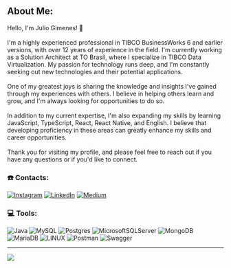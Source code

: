 ## About Me:
Hello, I'm Julio Gimenes! 👋<br><br>I'm a highly experienced professional in TIBCO BusinessWorks 6 and earlier versions, with over 12 years of experience in the field. I'm currently working as a Solution Architect at TO Brasil, where I specialize in TIBCO Data Virtualization. My passion for technology runs deep, and I'm constantly seeking out new technologies and their potential applications.<br><br>One of my greatest joys is sharing the knowledge and insights I've gained through my experiences with others. I believe in helping others learn and grow, and I'm always looking for opportunities to do so.<br><br>In addition to my current expertise, I'm also expanding my skills by learning JavaScript, TypeScript, React, React Native, and English. I believe that developing proficiency in these areas can greatly enhance my skills and career opportunities.<br><br>Thank you for visiting my profile, and please feel free to reach out if you have any questions or if you'd like to connect.<br>


### ☎️ Contacts:

[![Instagram](https://img.shields.io/badge/Instagram-%23E4405F.svg?logo=Instagram&logoColor=white)](https://instagram.com/jgimenes) [![LinkedIn](https://img.shields.io/badge/LinkedIn-%230077B5.svg?logo=linkedin&logoColor=white)](https://linkedin.com/in/jgimenes) [![Medium](https://img.shields.io/badge/Medium-12100E?logo=medium&logoColor=white)](https://medium.com/@jgimenes)

### 💻 Tools:

![Java](https://img.shields.io/badge/java-%23ED8B00.svg?style=flat&logo=java&logoColor=white)
![MySQL](https://img.shields.io/badge/mysql-%2300f.svg?style=flat&logo=mysql&logoColor=white) ![Postgres](https://img.shields.io/badge/postgres-%23316192.svg?style=flat&logo=postgresql&logoColor=white) ![MicrosoftSQLServer](https://img.shields.io/badge/Microsoft%20SQL%20Sever-CC2927?style=flat&logo=microsoft%20sql%20server&logoColor=white) ![MongoDB](https://img.shields.io/badge/MongoDB-%234ea94b.svg?style=flat&logo=mongodb&logoColor=white) ![MariaDB](https://img.shields.io/badge/MariaDB-003545?style=flat&logo=mariadb&logoColor=white) ![LINUX](https://img.shields.io/badge/Linux-FCC624?style=flat&logo=linux&logoColor=black) ![Postman](https://img.shields.io/badge/Postman-FF6C37?style=flat&logo=postman&logoColor=white) ![Swagger](https://img.shields.io/badge/-Swagger-%23Clojure?style=flat&logo=swagger&logoColor=white)

---
[![](https://visitcount.itsvg.in/api?id=jgimenes&icon=2&color=12)](https://visitcount.itsvg.in)

<!-- Proudly created with GPRM ( https://gprm.itsvg.in ) -->

<!--
**jgimenes/jgimenes** is a ✨ _special_ ✨ repository because its `README.md` (this file) appears on your GitHub profile.

Here are some ideas to get you started:

- 🔭 I’m currently working on ...
- 🌱 I’m currently learning ...
- 👯 I’m looking to collaborate on ...
- 🤔 I’m looking for help with ...
- 💬 Ask me about ...
- 📫 How to reach me: ...
- 😄 Pronouns: ...
- ⚡ Fun fact: ...
-->
